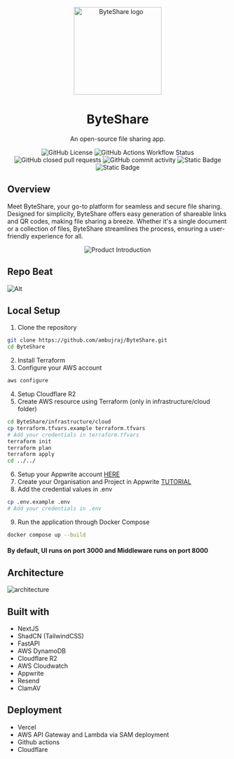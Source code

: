 <p align="center">
  <img src="https://github.com/ambujraj/ByteShare/assets/29935993/17be8a31-71f3-4581-975c-9c1f6a8de2ef" alt="ByteShare logo" width="200" />
</p>
<h1 align="center">ByteShare</h1>

<p align="center">
    An open-source file sharing app.
</p>
<p align="center">
    <img alt="GitHub License" src="https://img.shields.io/github/license/ambujraj/ByteShare">
    <img alt="GitHub Actions Workflow Status" src="https://img.shields.io/github/actions/workflow/status/ambujraj/byteShare/deploy-backend.yaml">
    <img alt="GitHub closed pull requests" src="https://img.shields.io/github/issues-pr-closed/ambujraj/ByteShare">
    <img alt="GitHub commit activity" src="https://img.shields.io/github/commit-activity/t/ambujraj/ByteShare">
    <img alt="Static Badge" src="https://img.shields.io/badge/Pricing-Free-green">
    <img alt="Static Badge" src="https://img.shields.io/badge/Join_Us-Contribute-red">
</p>


## Overview
Meet ByteShare, your go-to platform for seamless and secure file sharing. Designed for simplicity, ByteShare offers easy generation of shareable links and QR codes, making file sharing a breeze. Whether it's a single document or a collection of files, ByteShare streamlines the process, ensuring a user-friendly experience for all.

<p align="center">
    <img alt="Product Introduction" src="https://github.com/ambujraj/ByteShare/assets/29935993/618925ef-54ec-4f0d-ae6d-8660e8ea0876">
</p>


## Repo Beat
![Alt](https://repobeats.axiom.co/api/embed/2e1732e935eda7db6a2af19f0ac29b6f6aa6fc88.svg "Repobeats analytics image")
  
## Local Setup
1. Clone the repository
```bash
git clone https://github.com/ambujraj/ByteShare.git
cd ByteShare
```
2. Install Terraform
3. Configure your AWS account
```bash
aws configure
```
4. Setup Cloudflare R2
5. Create AWS resource using Terraform (only in infrastructure/cloud folder)
```bash
cd ByteShare/infrastructure/cloud
cp terraform.tfvars.example terraform.tfvars
# Add your credentials in terraform.tfvars
terraform init
terraform plan
terraform apply
cd ../../
```
6. Setup your Appwrite account [HERE](https://appwrite.io/)
7. Create your Organisation and Project in Appwrite [TUTORIAL](https://youtu.be/pk92hS_d_ns?t=11&si=emSqp8Mdra_iF-dc)
8.  Add the credential values in .env
```bash
cp .env.example .env
# Add your credentials in .env
```
9. Run the application through Docker Compose
```bash
docker compose up --build
```

#### By default, UI runs on port **3000** and Middleware runs on port **8000**

## Architecture
![architecture](https://github.com/ambujraj/ByteShare/assets/29935993/ced9c2cd-51ec-4285-a365-22cfde1c3826)


## Built with
- NextJS
- ShadCN (TailwindCSS)
- FastAPI
- AWS DynamoDB
- Cloudflare R2
- AWS Cloudwatch
- Appwrite
- Resend
- ClamAV

## Deployment
- Vercel
- AWS API Gateway and Lambda via SAM deployment
- Github actions
- Cloudflare

<!-- ## Deployed version
### Frontend -  -->
